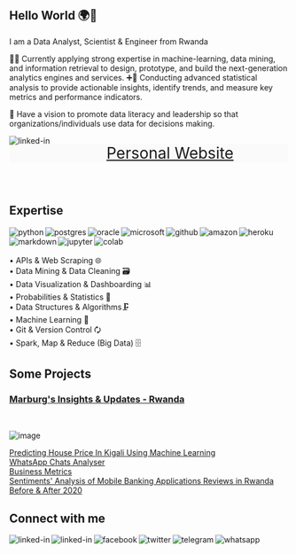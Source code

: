 ## Hello World 🌍🤝
I am a Data Analyst, Scientist & Engineer from Rwanda

👨‍💻 Currently applying strong expertise in machine-learning, data mining, and information retrieval to design, prototype, and build the next-generation analytics engines and services.
➕💯 Conducting advanced statistical analysis to provide actionable insights, identify trends, and measure key metrics and performance indicators.

🎯 Have a vision to promote data literacy and leadership so that organizations/individuals use data for decisions making.

[<img align="left" alt="linked-in" src="https://img.shields.io/badge/website-000000?style=for-the-badge&logo=About.me&logoColor=white" />](https://nzagaspard.github.io/)

<p style="text-align:center;font-size: 2em;background-color:#fafafa;"><a href="https://nzagaspard.github.io/" target="_blank" rel="noopener noreferrer">Personal Website</a></p><br>

## Expertise
<img align="left" alt="python" src="https://img.shields.io/badge/python-3DDC84?logo=python&logoColor=white&style=for-the-badge" />
<img align="left" alt="postgres" src="https://img.shields.io/badge/SQL & postgresql-%23316192.svg?&style=for-the-badge&logo=postgresql&logoColor=white" />
<img align="left" alt="oracle" src="https://img.shields.io/badge/Oracle-F80000?style=for-the-badge&logo=Oracle&logoColor=white" />
<img align="left" alt="microsoft" src="https://img.shields.io/badge/Microsoft_SQL_Server-CC2927?style=for-the-badge&logo=microsoft-sql-server&logoColor=white" />
<img align="left" alt="github" src="https://img.shields.io/badge/github-%23121011.svg?style=for-the-badge&logo=github&logoColor=white" />
<img align="left" alt="amazon" src="https://img.shields.io/badge/Amazon_AWS-FF9900?style=for-the-badge&logo=amazonaws&logoColor=white" />
<img align="left" alt="heroku" src="https://img.shields.io/badge/heroku-%23430098.svg?style=for-the-badge&logo=heroku&logoColor=white" />
<img align="left" alt="markdown" src="https://img.shields.io/badge/Markdown-000000?style=for-the-badge&logo=markdown&logoColor=white" />
<img align="left" alt="jupyter" src="https://img.shields.io/badge/Jupyter-F37626.svg?&style=for-the-badge&logo=Jupyter&logoColor=white" />
<img align="left" alt="colab" src="https://img.shields.io/badge/Colab-F9AB00?style=for-the-badge&logo=googlecolab&color=525252"/>
<br>
<br>
<br>• APIs & Web Scraping 🌐<br> • Data Mining & Data Cleaning 🗃️ <br> • Data Visualization & Dashboarding 📊<br>• Probabilities & Statistics 🔢<br>• Data Structures & Algorithms🗜️
<br>• Machine Learning 🤖<br> • Git & Version Control 🗘<br> • Spark, Map & Reduce (Big Data) 🗄️

## Some Projects

### [Marburg's Insights & Updates - Rwanda](https://marburg.streamlit.app/)
<br>

![image](https://github.com/user-attachments/assets/2fb158cb-278f-4b87-886a-8f77e79d4928)

[
Predicting House Price In Kigali Using Machine Learning](https://nzagaspard-predicting-house-prices-i-housepricepredictor-b18kzw.streamlit.app)
<br>
[WhatsApp Chats Analyser](https://whatsapp-chatanalyser.herokuapp.com)
<br>
[Business Metrics](https://nzagaspard-business-metrics-master-app-3vex51.streamlit.app/)
<br>
[Sentiments' Analysis of Mobile Banking Applications Reviews in Rwanda Before & After 2020](https://github.com/nzagaspard/Reviews-Sentiments-of-Mobile-Banking-Applications-in-Rwanda-Before-2020-and-After/blob/main/README.md)

## Connect with me
[<img align="left" alt="linked-in" src="https://img.shields.io/badge/website-000000?style=for-the-badge&logo=About.me&logoColor=white" />](https://nzagaspard.github.io/)
[<img align="left" alt="linked-in" src="https://img.shields.io/badge/linkedin-%230077B5.svg?&style=for-the-badge&logo=linkedin&logoColor=white" />](https://www.linkedin.com/in/gaspard-nzasabimfura/)
[<img align="left" alt="facebook" src="https://img.shields.io/badge/facebook-%231877F2.svg?&style=for-the-badge&logo=facebook&logoColor=white" />](https://www.facebook.com/nzasabimana.gaspard/)
[<img align="left" alt="twitter" src="https://img.shields.io/badge/twitter-%231DA1F2.svg?&style=for-the-badge&logo=twitter&logoColor=white" />](https://twitter.com/nzagaspard)
[<img align="left" alt="telegram" src="https://img.shields.io/badge/Telegram-2CA5E0?style=for-the-badge&logo=telegram&logoColor=white" />](https://t.me/nzagaspard)
[<img align="left" alt="whatsapp" src="https://img.shields.io/badge/WhatsApp-25D366?style=for-the-badge&logo=whatsapp&logoColor=white" />](https://wa.me/250722882193)
<br>
<br>

